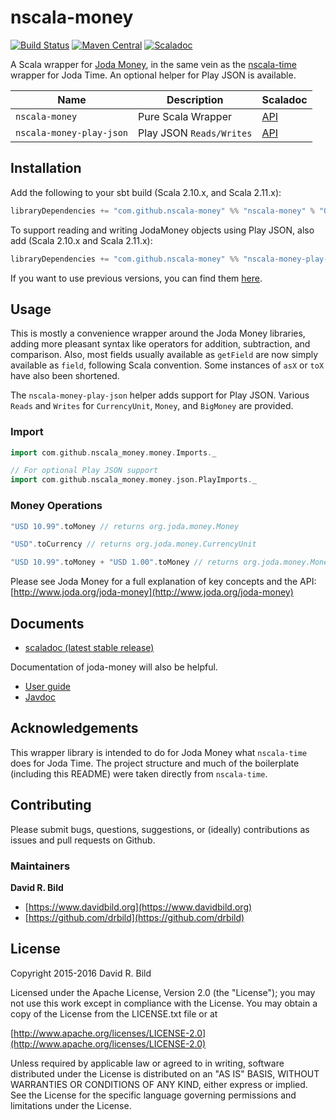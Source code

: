 # nscala-money
[![Build Status](https://travis-ci.org/nscala-money/nscala-money.svg?branch=master)](https://travis-ci.org/nscala-money/nscala-money)
[![Maven Central](https://maven-badges.herokuapp.com/maven-central/com.github.nscala-money/nscala-money_2.11/badge.svg)](https://maven-badges.herokuapp.com/maven-central/com.github.nscala-money/nscala-money_2.11)
[![Scaladoc](http://javadoc-badge.appspot.com/com.github.nscala-money/nscala-money_2.11.svg?label=scaladoc)](http://javadoc-badge.appspot.com/com.github.nscala-money/nscala-money_2.11)

A Scala wrapper for [Joda Money](http://www.joda.org/joda-money/), in
the same vein as the
[nscala-time](https://github.com/nscala-time/nscala-time) wrapper for
Joda Time. An optional helper for Play JSON is available.

| Name | Description | Scaladoc |
|------|-------------|----------|
|`nscala-money`|Pure Scala Wrapper|[API](https://maven-badges.herokuapp.com/maven-central/com.github.nscala-money/nscala-money_2.11)|
|`nscala-money-play-json`|Play JSON `Reads/Writes`|[API](https://maven-badges.herokuapp.com/maven-central/com.github.nscala-money/nscala-money-play-json_2.11/)|

## Installation

Add the following to your sbt build (Scala 2.10.x, and Scala 2.11.x):

```scala
libraryDependencies += "com.github.nscala-money" %% "nscala-money" % "0.12.0"
```

To support reading and writing JodaMoney objects using Play JSON, also add (Scala 2.10.x and Scala 2.11.x):

```scala
libraryDependencies += "com.github.nscala-money" %% "nscala-money-play-json" % "0.12.0"
```

If you want to use previous versions, you can find them [here](https://search.maven.org/#search%7Cga%7C1%7Cg%3A%22com.github.nscala-money%22).

## Usage

This is mostly a convenience wrapper around the Joda Money libraries, adding more pleasant syntax like operators for addition, subtraction, and comparison. Also, most fields usually available as `getField` are now simply available as `field`, following Scala convention.  Some instances of `asX` or `toX` have also been shortened.

The `nscala-money-play-json` helper adds support for Play JSON.
Various `Reads` and `Writes` for `CurrencyUnit`, `Money`, and
`BigMoney` are provided.

### Import
```scala
import com.github.nscala_money.money.Imports._

// For optional Play JSON support
import com.github.nscala_money.money.json.PlayImports._
```

### Money Operations
```scala
"USD 10.99".toMoney // returns org.joda.money.Money

"USD".toCurrency // returns org.joda.money.CurrencyUnit

"USD 10.99".toMoney + "USD 1.00".toMoney // returns org.joda.money.Money = USD 11.99
```

Please see Joda Money for a full explanation of key concepts and the API:
[http://www.joda.org/joda-money](http://www.joda.org/joda-money)

## Documents

 - [scaladoc (latest stable release)](http://javadoc-badge.appspot.com/com.github.nscala-money/nscala-money_2.11)

Documentation of joda-money will also be helpful.
 - [User guide](http://www.joda.org/joda-money/userguide.html)
 - [Javdoc](http://www.joda.org/joda-money/apidocs/index.html)

## Acknowledgements

This wrapper library is intended to do for Joda Money what
`nscala-time` does for Joda Time. The project structure and much of
the boilerplate (including this README) were taken directly from
`nscala-time`.

## Contributing

Please submit bugs, questions, suggestions, or (ideally) contributions
as issues and pull requests on Github.

### Maintainers
**David R. Bild**

+ [https://www.davidbild.org](https://www.davidbild.org)
+ [https://github.com/drbild](https://github.com/drbild)

## License
Copyright 2015-2016 David R. Bild

Licensed under the Apache License, Version 2.0 (the "License"); you may not use
this work except in compliance with the License. You may obtain a copy of the
License from the LICENSE.txt file or at

[http://www.apache.org/licenses/LICENSE-2.0](http://www.apache.org/licenses/LICENSE-2.0)

Unless required by applicable law or agreed to in writing, software distributed
under the License is distributed on an "AS IS" BASIS, WITHOUT WARRANTIES OR
CONDITIONS OF ANY KIND, either express or implied. See the License for the
specific language governing permissions and limitations under the License.
